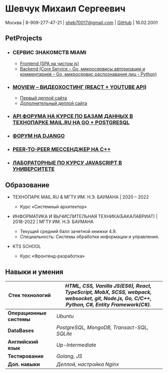 # Шевчук Михаил Сергеевич

Москва | 8-909-277-47-21 | sheb70017@gmail.com | [GitHub](https://github.com/Amaterasy17) | 16.02.2001

## PetProjects

* ### СЕРВИС ЗНАКОМСТВ MIAMI
  * [Frontend (SPA на чистом js)](https://github.com/Amaterasy17/miAmi-frontend)
  * [Backend (Core Service – Go, микросервисы авторизации и комментариев - Go, микросервис распознавания лиц - Python)](https://github.com/Amaterasy17/miAmi-backend)
* ### [MOVIEW – ВИДЕОХОСТИНГ (REACT + YOUTUBE API)](https://github.com/Amaterasy17/Moview)
    * [Первый деплой сайта](https://movie-view.github.io/)
    * [Дополнительный деплой сайта](https://moview17.github.io/)
    
* ### [API ФОРУМА НА КУРСЕ ПО БАЗАМ ДАННЫХ В ТЕХНОПАРКЕ MAIL.RU НА GO + POSTGRESQL](https://github.com/Amaterasy17/technopark-dbms-forum)
* ### [ФОРУМ НА DJANGO](https://github.com/Amaterasy17/web_homeworks/tree/code)
* ### [PEER-TO-PEER МЕССЕНДЖЕР НА C++](https://github.com/Amaterasy17/p2p_messenger)
* ### [ЛАБОРАТОРНЫЕ ПО КУРСУ JAVASCRIPT В УНИВЕРСИТЕТЕ](https://github.com/Amaterasy17/Amaterasy17.github.io)

## Образование
* ТЕХНОПАРК MAIL.RU & МГТУ ИМ. Н.Э. БАУМАНА | 2020 – 2022
    * Курс «Системный архитектор»
    
* ИНФОРМАТИКА И ВЫЧИСЛИТЕЛЬНАЯ ТЕХНИКА(БАКАЛАВРИАТ) | 2018-2022 | МГТУ ИМ. Н.Э. БАУМАНА
    * Текущий средний балл зачетной книжки 4.9.
    * Специальность: Системы обработки информации и управления.

* KTS SCHOOL
    * Курс «Фронтенд-разработка»

## Навыки и умения
| Стек технологий | *HTML, CSS, Vanilla JS(ES6), React, TypeScript, MobX, SCSS, webpack, websocket, git, Node.js, Go, C/C++, Python, C#, Entity Framework(C#).* |
|------------------|-------------------------------------------------------------------------------------------------------------------------------------------|
| **Операционные системы** | *Ubuntu* |
| **DataBases** | *PostgreSQL, MongoDB, Transact-SQL, SQLite* |
| **Английский язык** | *Up-Intermediate* |
| **Тестирование** | *Golang, JS* |
| **Доп. навыки** | *Деплой, настройка Nginx* |
